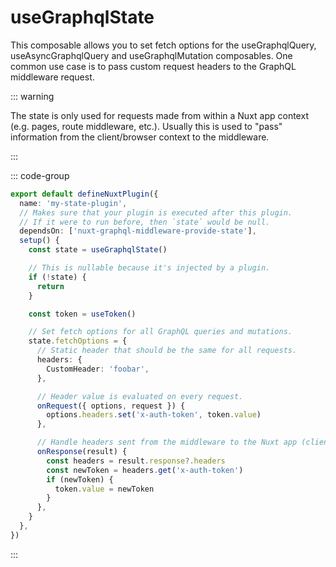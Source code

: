 # useGraphqlState

This composable allows you to set fetch options for the useGraphqlQuery,
useAsyncGraphqlQuery and useGraphqlMutation composables. One common use case is
to pass custom request headers to the GraphQL middleware request.

::: warning

The state is only used for requests made from within a Nuxt app context (e.g.
pages, route middleware, etc.). Usually this is used to "pass" information from
the client/browser context to the middleware.

:::

::: code-group

```typescript [plugins/graphqlState.ts]
export default defineNuxtPlugin({
  name: 'my-state-plugin',
  // Makes sure that your plugin is executed after this plugin.
  // If it were to run before, then `state` would be null.
  dependsOn: ['nuxt-graphql-middleware-provide-state'],
  setup() {
    const state = useGraphqlState()

    // This is nullable because it's injected by a plugin.
    if (!state) {
      return
    }

    const token = useToken()

    // Set fetch options for all GraphQL queries and mutations.
    state.fetchOptions = {
      // Static header that should be the same for all requests.
      headers: {
        CustomHeader: 'foobar',
      },

      // Header value is evaluated on every request.
      onRequest({ options, request }) {
        options.headers.set('x-auth-token', token.value)
      },

      // Handle headers sent from the middleware to the Nuxt app (client or server side).
      onResponse(result) {
        const headers = result.response?.headers
        const newToken = headers.get('x-auth-token')
        if (newToken) {
          token.value = newToken
        }
      },
    }
  },
})
```

:::
